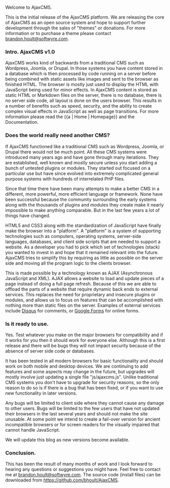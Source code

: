 Welcome to AjaxCMS.

This is the initial release of the AjaxCMS platform.  We are releasing the core of AjaxCMS as an open source system and hope to support further development through the sales of "themes" or donations.  For more information or to purchase a theme please contact <brandon.hoult@softwyre.com>.

### Intro.  AjaxCMS v1.0
AjaxCMS works kind of backwards from a traditional CMS such as Wordpress, Joomla, or Drupal.  In those systems you have content stored in a database which is then processed by code running on a server before being combined with static assets like images and sent to the browser as finished HTML.  The browser is mostly just used to display the HTML with JavaScript being used for minor effects. In AjaxCMS content is stored as static HTML or Markdown files on the server, there is no database, there is no server side code, all layout is done on the users browser.  This results in a number of benefits such as speed, security, and the ability to create complex visual effects in JavaScript as well as page transitions.  For more information please read the {{a | Home | Homepage}} and the Documentation.

### Does the world really need another CMS?
If AjaxCMS functioned like a traditional CMS such as Wordpress, Joomla, or Drupal there would not be much point.  All these CMS systems were introduced many years ago and have gone through many iterations.  They are established, well known and mostly secure unless you start adding a bunch of untested plugins or modules.  They started out focused on a particular use but have since evolved into extremely complicated general purpose systems with hundreds of interrelated PHP files.  

Since that time there have been many attempts to make a better CMS in a different, more powerful, more efficient language or framework. None have been successful because the community surrounding the early systems along with the thousands of plugins and modules they create make it nearly impossible to make anything comparable.  But in the last few years a lot of things have changed.

HTML5 and CSS3 along with the standardization of JavaScript have finally make the browser into a "platform".  A "platform" is a system of supporting technologies such as computers, operating systems, server-side languages, databases, and client side scripts that are needed to support a website.  As a developer you had to pick which set of technologies (stack) you wanted to invest in and hope that it remained relevant into the future. AjaxCMS tries to simplify this by requiring as little as possible on the server side and moving all the program logic to the clients browser.

This is made possible by a technology known as AJAX (Asynchronous JavaScript and XML).  AJAX allows a website to load and update pieces of a page instead of doing a full page refresh.  Because of this we are able to offload the parts of a website that require dynamic back ends to external services.  This replaces the need for proprietary and insecure plugins or modules, and allows us to focus on features that can be accomplished with nothing more than static files on the server. Examples of external services include [Disqus](https://disqus.com/) for comments, or [Google Forms](https://forms.google.com) for online forms.

### Is it ready to use.
Yes.  Test whatever you make on the major browsers for compatibility and if it works for you then it should work for everyone else.  Although this is a first release and there will be bugs they will not impact security  because of the absence of server side code or databases.

It has been tested in all modern browsers for basic functionality and should work on both mobile and desktop devices.  We are continuing to add features and some aspects may change in the future, but upgrades will mostly involve just updating a single file "js/ajaxcms.js".  Unlike traditional CMS systems you don't have to upgrade for security reasons, so the only reason to do so is if there is a bug that has been fixed, or if you want to use new functionality in later versions.

Any bugs will be limited to client side where they cannot cause any damage to other users.  Bugs will be limited to the few users that have not updated their browsers in the last several years and should not make the site unusable.  At some point we intend to create a fail-over version for ancient incompatible browsers or for screen readers for the visually impaired that cannot handle JavaScript.

We will update this blog as new versions become available.

### Conclusion.

This has been the result of many months of work and I look forward to hearing any questions or suggestions you might have.  Feel free to contact me at <brandon.hoult@softwyre.com>.  The source code (install files) can be downloaded from https://github.com/bhoult/AjaxCMS.

<div id="disqus_thread"></div>
<script>
var disqus_config = function () {
    this.page.url = window.location.href;  
    this.page.identifier = ajaxcms_page_id; 
};

(function() { // DON'T EDIT BELOW THIS LINE
    var d = document, s = d.createElement('script');
    s.src = '//ajaxcms-org.disqus.com/embed.js';
    s.setAttribute('data-timestamp', +new Date());
    (d.head || d.body).appendChild(s);
})();
</script>


